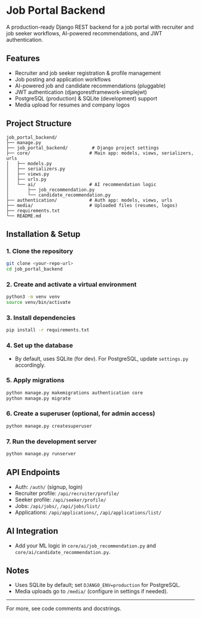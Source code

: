# Job Portal Backend

A production-ready Django REST backend for a job portal with recruiter and job seeker workflows, AI-powered recommendations, and JWT authentication.

## Features
- Recruiter and job seeker registration & profile management
- Job posting and application workflows
- AI-powered job and candidate recommendations (pluggable)
- JWT authentication (djangorestframework-simplejwt)
- PostgreSQL (production) & SQLite (development) support
- Media upload for resumes and company logos

## Project Structure
```
job_portal_backend/
├── manage.py
├── job_portal_backend/         # Django project settings
├── core/                      # Main app: models, views, serializers, urls
│   ├── models.py
│   ├── serializers.py
│   ├── views.py
│   ├── urls.py
│   └── ai/                    # AI recommendation logic
│       ├── job_recommendation.py
│       └── candidate_recommendation.py
├── authentication/            # Auth app: models, views, urls
├── media/                     # Uploaded files (resumes, logos)
├── requirements.txt
└── README.md
```

## Installation & Setup

### 1. Clone the repository
```bash
git clone <your-repo-url>
cd job_portal_backend
```

### 2. Create and activate a virtual environment
```bash
python3 -m venv venv
source venv/bin/activate
```

### 3. Install dependencies
```bash
pip install -r requirements.txt
```

### 4. Set up the database
- By default, uses SQLite (for dev). For PostgreSQL, update `settings.py` accordingly.

### 5. Apply migrations
```bash
python manage.py makemigrations authentication core
python manage.py migrate
```

### 6. Create a superuser (optional, for admin access)
```bash
python manage.py createsuperuser
```

### 7. Run the development server
```bash
python manage.py runserver
```

## API Endpoints
- Auth: `/auth/` (signup, login)
- Recruiter profile: `/api/recruiter/profile/`
- Seeker profile: `/api/seeker/profile/`
- Jobs: `/api/jobs/`, `/api/jobs/list/`
- Applications: `/api/applications/`, `/api/applications/list/`

## AI Integration
- Add your ML logic in `core/ai/job_recommendation.py` and `core/ai/candidate_recommendation.py`.

## Notes
- Uses SQLite by default; set `DJANGO_ENV=production` for PostgreSQL.
- Media uploads go to `/media/` (configure in settings if needed).

---

For more, see code comments and docstrings.
